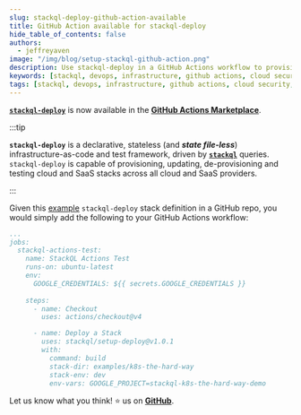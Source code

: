 ```yaml
---
slug: stackql-deploy-github-action-available
title: GitHub Action available for stackql-deploy
hide_table_of_contents: false
authors:	
  - jeffreyaven
image: "/img/blog/setup-stackql-github-action.png"
description: Use stackql-deploy in a GitHub Actions workflow to provision, update and test infrastructure.
keywords: [stackql, devops, infrastructure, github actions, cloud security, CI/CD, iac, infrastructure-as-code, dbt]
tags: [stackql, devops, infrastructure, github actions, cloud security, CI/CD, iac, infrastructure-as-code, dbt]
---
```


[__`stackql-deploy`__](https://pypi.org/project/stackql-deploy/) is now available in the [__GitHub Actions Marketplace__](https://github.com/marketplace/actions/stackql-deploy).  

:::tip

__`stackql-deploy`__ is a declarative, stateless (and __*state file-less*__) infrastructure-as-code and test framework, driven by [__`stackql`__](https://github.com/stackql/stackql) queries.  `stackql-deploy` is capable of provisioning, updating, de-provisioning and testing cloud and SaaS stacks across all cloud and SaaS providers.

:::

Given this [example](https://github.com/stackql/stackql-deploy-action/tree/main/examples/k8s-the-hard-way) `stackql-deploy` stack definition in a GitHub repo, you would simply add the following to your GitHub Actions workflow:

```yaml
...
jobs:
  stackql-actions-test:
    name: StackQL Actions Test
    runs-on: ubuntu-latest
    env:
      GOOGLE_CREDENTIALS: ${{ secrets.GOOGLE_CREDENTIALS }}
    
    steps:
      - name: Checkout
        uses: actions/checkout@v4

      - name: Deploy a Stack
        uses: stackql/setup-deploy@v1.0.1
        with:
          command: build
          stack-dir: examples/k8s-the-hard-way
          stack-env: dev
          env-vars: GOOGLE_PROJECT=stackql-k8s-the-hard-way-demo
```          
Let us know what you think! ⭐ us on [__GitHub__](https://github.com/stackql/stackql).
